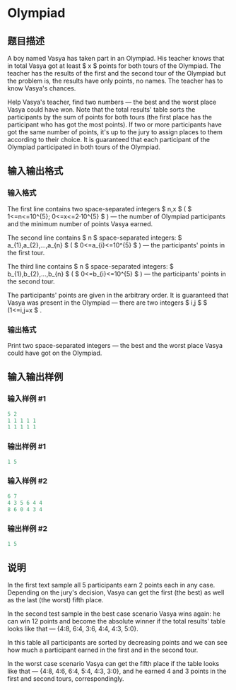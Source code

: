 # Olympiad

## 题目描述

A boy named Vasya has taken part in an Olympiad. His teacher knows that in total Vasya got at least $ x $ points for both tours of the Olympiad. The teacher has the results of the first and the second tour of the Olympiad but the problem is, the results have only points, no names. The teacher has to know Vasya's chances.

Help Vasya's teacher, find two numbers — the best and the worst place Vasya could have won. Note that the total results' table sorts the participants by the sum of points for both tours (the first place has the participant who has got the most points). If two or more participants have got the same number of points, it's up to the jury to assign places to them according to their choice. It is guaranteed that each participant of the Olympiad participated in both tours of the Olympiad.

## 输入输出格式

### 输入格式

The first line contains two space-separated integers $ n,x $ ( $ 1<=n<=10^{5}; 0<=x<=2·10^{5} $ ) — the number of Olympiad participants and the minimum number of points Vasya earned.

The second line contains $ n $ space-separated integers: $ a_{1},a_{2},...,a_{n} $ ( $ 0<=a_{i}<=10^{5} $ ) — the participants' points in the first tour.

The third line contains $ n $ space-separated integers: $ b_{1},b_{2},...,b_{n} $ ( $ 0<=b_{i}<=10^{5} $ ) — the participants' points in the second tour.

The participants' points are given in the arbitrary order. It is guaranteed that Vasya was present in the Olympiad — there are two integers $ i,j $ $ (1<=i,j=x $ .

### 输出格式

Print two space-separated integers — the best and the worst place Vasya could have got on the Olympiad.

## 输入输出样例

### 输入样例 #1

```cpp
5 2
1 1 1 1 1
1 1 1 1 1

```
### 输出样例 #1

```cpp
1 5

```
### 输入样例 #2

```cpp
6 7
4 3 5 6 4 4
8 6 0 4 3 4

```
### 输出样例 #2

```cpp
1 5

```
## 说明

In the first text sample all 5 participants earn 2 points each in any case. Depending on the jury's decision, Vasya can get the first (the best) as well as the last (the worst) fifth place.

In the second test sample in the best case scenario Vasya wins again: he can win 12 points and become the absolute winner if the total results' table looks like that — {4:8, 6:4, 3:6, 4:4, 4:3, 5:0}.

In this table all participants are sorted by decreasing points and we can see how much a participant earned in the first and in the second tour.

In the worst case scenario Vasya can get the fifth place if the table looks like that — {4:8, 4:6, 6:4, 5:4, 4:3, 3:0}, and he earned 4 and 3 points in the first and second tours, correspondingly.

